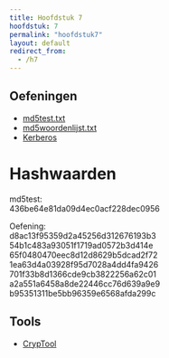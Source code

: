 ```yaml
---
title: Hoofdstuk 7
hoofdstuk: 7
permalink: "hoofdstuk7"
layout: default
redirect_from:
  - /h7
---
```

## Oefeningen
* [md5test.txt](oefeningen/md5test.txt?raw=true) 
* [md5woordenlijst.txt](oefeningen/md5woordenlijst.txt?raw=true) 
* [Kerberos](oefeningen/kerberos/index.html)

# Hashwaarden
md5test:\
436be64e81da09d4ec0acf228dec0956

Oefening:\
d8ac13f95359d2a45256d312676193b3\
54b1c483a93051f1719ad0572b3d414e\
65f0480470eec8d12d8629b5dcad2f72\
1ea63d4a03928f95d7028a4dd4fa9426\
701f33b8d1366cde9cb3822256a62c01\
a2a551a6458a8de22446cc76d639a9e9\
b95351311be5bb96359e6568afda299c

## Tools
* [CrypTool](https://www.cryptool.org/en/)
